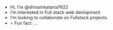 -  Hi, I’m @shivamkataria7622
-  I’m interested in Full stack web devlopment
-  I’m looking to collaborate on Fullstack projects.
- ⚡ Fun fact: ...

<!---
shivamkataria7622/shivamkataria7622 is a ✨ special ✨ repository because its `README.md` (this file) appears on your GitHub profile.
You can click the Preview link to take a look at your changes.
--->
